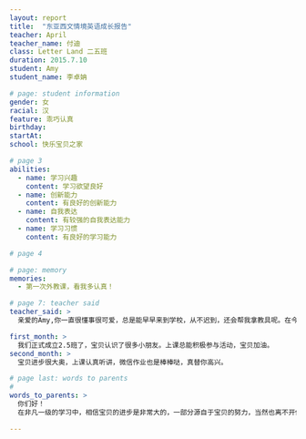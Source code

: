 ```yaml
---
layout: report
title:  "东亚西文情境英语成长报告"
teacher: April
teacher_name: 付迪
class: Letter Land 二五班
duration: 2015.7.10
student: Amy
student_name: 李卓姌

# page: student information
gender: 女
racial: 汉
feature: 乖巧认真
birthday:
startAt:
school: 快乐宝贝之家

# page 3
abilities:
  - name: 学习兴趣
    content: 学习欲望良好
  - name: 创新能力
    content: 有良好的创新能力
  - name: 自我表达
    content: 有较强的自我表达能力
  - name: 学习习惯
    content: 有良好的学习能力

# page 4

# page: memory
memories:
  - 第一次外教课，看我多认真！

# page 7: teacher said
teacher_said: >
  亲爱的Amy,你一直很懂事很可爱，总是能早早来到学校，从不迟到，还会帮我拿教具呢。在今后的学习中，希望你继续努力，争取更大的进步。

first_month: >
  我们正式成立2.5班了，宝贝认识了很多小朋友。上课总能积极参与活动，宝贝加油。
second_month: >
  宝贝进步很大奥，上课认真听讲，微信作业也是棒棒哒，真替你高兴。

# page last: words to parents
#
words_to_parents: >
  你们好！
  在非凡一级的学习中，相信宝贝的进步是非常大的，一部分源自于宝贝的努力，当然也离不开你们的悉心指导，积极配合。为了宝贝能在下一期的学习中，取得更大的进步，希望宝贝在学习的过程中，你们能够多多留意宝贝的书写问题，多听，多练习。遇到不会的问题可以跟我联系哦！

---
```

